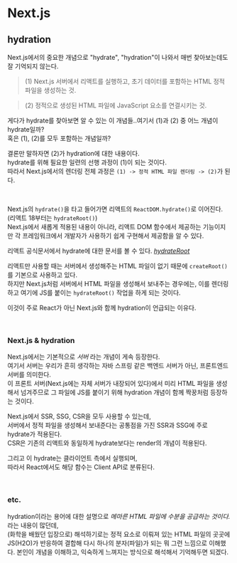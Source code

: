 # Next.js

## hydration

Next.js에서의 중요한 개념으로 "hydrate", "hydration"이 나와서 매번 찾아보는데도 잘 기억되지 않는다.

> (1) Next.js 서버에서 리액트를 실행하고, 초기 데이터를 포함하는 HTML 정적 파일을 생성하는 것.

> (2) 정적으로 생성된 HTML 파일에 JavaScript 요소를 연결시키는 것.

게다가 hydrate를 찾아보면 알 수 있는 이 개념들..여기서 (1)과 (2) 중 어느 개념이 hydrate일까?  
혹은 (1), (2)를 모두 포함하는 개념일까?

결론만 말하자면 (2)가 hydration에 대한 내용이다.  
hydrate를 위해 필요한 일련의 선행 과정이 (1)이 되는 것이다.  
따라서 Next.js에서의 렌더링 전체 과정은 `(1) -> 정적 HTML 파일 렌더링 -> (2)`가 된다.

<br />

Next.js의 `hydrate()`을 타고 들어가면 리액트의 `ReactDOM.hydrate()`로 이어진다. (리액트 18부터는 `hydrateRoot()`)  
Next.js에서 새롭게 적용된 내용이 아니라, 리액트 DOM 함수에서 제공하는 기능이지만 각 프레임워크에서 개발자가 사용하기 쉽게 구현해서 제공함을 알 수 있다.

리액트 공식문서에서 hydrate에 대한 문서를 볼 수 있다. [_hydrateRoot_](https://react.dev/reference/react-dom/client/hydrateRoot#hydrating-server-rendered-html)

리액트만 사용할 때는 서버에서 생성해주는 HTML 파일이 없기 때문에 `createRoot()`를 기본으로 사용하고 있다.  
하지만 Next.js처럼 서버에서 HTML 파일을 생성해서 보내주는 경우에는, 이를 렌더링하고 여기에 JS를 붙이는 `hydrateRoot()` 작업을 하게 되는 것이다.

이것이 주로 React가 아닌 Next.js와 함께 hydration이 언급되는 이유다.

<br />

### Next.js & hydration

Next.js에서는 기본적으로 _서버_ 라는 개념이 게속 등장한다.  
여기서 서버는 우리가 흔히 생각하는 자바 스프링 같은 백엔드 서버가 아닌, 프론트엔드 서버를 의미한다.  
이 프론트 서버(Next.js에는 자체 서버가 내장되어 있다)에서 미리 HTML 파일을 생성해서 넘겨주므로 그 파일에 JS를 붙이기 위해 hydration 개념이 함께 짝꿍처럼 등장하는 것이다.

Next.js에서 SSR, SSG, CSR을 모두 사용할 수 있는데,  
서버에서 정적 파일을 생성해서 보내준다는 공통점을 가진 SSR과 SSG에 주로 hydrate가 적용된다.  
CSR은 기존의 리액트와 동일하게 hydrate보다는 render의 개념이 적용된다.

그리고 이 hydrate는 클라이언트 측에서 실행되며,  
따라서 React에서도 해당 함수는 Client API로 분류된다.

<br />

### etc.

hydration이라는 용어에 대한 설명으로 _메마른 HTML 파일에 수분을 공급하는 것이다._ 라는 내용이 많던데,  
(화학을 배웠던 입장으로) 해석하기로는 정적 요소로 이뤄져 있는 HTML 파일의 곳곳에 JS(H2O)가 반응하여 결합해 다시 하나의 분자(파일)가 되는 뭐 그런 느낌으로 이해했다.
본인이 개념을 이해하고, 익숙하게 느껴지는 방식으로 해석해서 기억해두면 되겠다.
